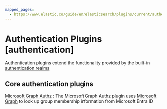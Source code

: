 ```yaml
---
mapped_pages:
  - https://www.elastic.co/guide/en/elasticsearch/plugins/current/authentication.html
---
```


# Authentication Plugins [authentication]

Authentication plugins extend the functionality provided by the built-in [authentication realms](https://www.elastic.co/docs/deploy-manage/users-roles/cluster-or-deployment-auth/authentication-realms)

## Core authentication plugins

[Microsoft Graph Authz](/reference/elasticsearch-plugins/ms-graph-authz.md)
:   The Microsoft Graph Authz plugin uses [Microsoft Graph](https://learn.microsoft.com/en-us/graph/api/user-list-memberof) to look up group membership information from Microsoft Entra ID
